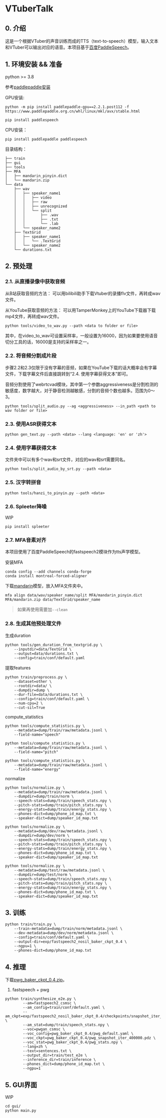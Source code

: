 # VTuberTalk

## 0. 介绍

这是一个根据VTuber的声音训练而成的TTS（text-to-speech）模型，输入文本和VTuber可以输出对应的语音。本项目基于[百度PaddleSpeech](https://github.com/PaddlePaddle/PaddleSpeech)。

## 1. 环境安装 && 准备

python >= 3.8

参考[paddlepaddle安装](https://www.paddlepaddle.org.cn/install/quick?docurl=/documentation/docs/zh/install/pip/linux-pip.html)

GPU安装:

```shell
python -m pip install paddlepaddle-gpu==2.2.1.post112 -f https://www.paddlepaddle.org.cn/whl/linux/mkl/avx/stable.html

pip install paddlespeech
```

CPU安装：

```shell
pip install paddlepaddle paddlespeech
```

目录结构：

```
├── train
├── gui
├── tools
├── MFA
│   ├── mandarin_pinyin.dict
│   └── mandarin.zip
└── data
    ├── wav
    │   ├── speaker_name1
    │   │   ├── video
    │   │   ├── raw
    │   │   ├── unrecognized            
    │   │   └── split   
    │   │       ├── .wav 
    │   │       ├── .txt
    │   │       └── .lab 
    │   └── speaker_name2
    ├── TextGrid
    │   ├── speaker_name1
    │   │   └── .TextGrid
    │   └── speaker_name2
    └── durations.txt
```

## 2. 预处理

### 2.1. 从直播录像中获取音频

从B站获取音频的方法：
可以用bilibili助手下载Vtuber的录播flv文件，再转成wav文件。

从YouTube获取音频的方法：
可以用TamperMonkey上的YouTube下载器下载mp4文件，再转成wav文件。

```shell
python tools/video_to_wav.py --path <data to folder or file>
```

其中，在video_to_wav可设置采样率，一般设置为16000，因为如果要使用语音切分工具的话，16000是支持的采样率之一。

### 2.2. 将音频分割成片段

步骤2.2和2.3仅限于没有字幕的音频，如果在YouTube下载的话大概率会有字幕文件，下载字幕文件后直接跳转到“2.4. 使用字幕获得文本”即可。

音频分割使用了webrtcvad模块，其中第一个参数aggressiveness是分割检测的敏感度，数字越大，对于静音检测越敏感，分割的音频个数也越多。范围为0～3。

```shell
python tools/split_audio.py --ag <aggressiveness> --in_path <path to wav folder or file>
```

### 2.3. 使用ASR获得文本

```shell
python gen_text.py --path <data> --lang <language: 'en' or 'zh'>
```

### 2.4. 使用字幕获得文本

文件夹中可以有多个wav和srt文件，对应的wav和srt需要同名。

```shell
python tools/split_audio_by_srt.py --path <data>
```

### 2.5. 汉字转拼音

```shell
python tools/hanzi_to_pinyin.py --path <data>
```

### 2.6. Spleeter降噪

WIP

```shell
pip install spleeter
```

### 2.7. MFA音素对齐

本项目使用了百度PaddleSpeech的fastspeech2模块作为tts声学模型。

安装MFA

```shell
conda config --add channels conda-forge
conda install montreal-forced-aligner
```

下载[mandarin](https://montreal-forced-aligner.readthedocs.io/en/latest/user_guide/models/acoustic.html)模型，放入MFA文件夹中。

```shell
mfa align data/wav/speaker_name/split MFA/mandarin_pinyin.dict MFA/mandarin.zip data/TextGrid/speaker_name
```

> 如果再使用需要加```--clean```

### 2.8. 生成其他预处理文件

生成duration

```shell
python tools/gen_duration_from_textgrid.py \
    --inputdir=data/TextGrid \
    --output=data/durations.txt \
    --config=train/conf/default.yaml
```

提取features

```shell
python train/preprocess.py \
    --dataset=other \
    --rootdir=data/ \
    --dumpdir=dump \
    --dur-file=data/durations.txt \
    --config=train/conf/default.yaml \
    --num-cpu=2 \
    --cut-sil=True
```

compute_statistics

```shell
python tools/compute_statistics.py \
    --metadata=dump/train/raw/metadata.jsonl \
    --field-name="speech"

python tools/compute_statistics.py \
    --metadata=dump/train/raw/metadata.jsonl \
    --field-name="pitch"

python tools/compute_statistics.py \
    --metadata=dump/train/raw/metadata.jsonl \
    --field-name="energy"
```

normalize

```shell
python tools/normalize.py \
    --metadata=dump/train/raw/metadata.jsonl \
    --dumpdir=dump/train/norm \
    --speech-stats=dump/train/speech_stats.npy \
    --pitch-stats=dump/train/pitch_stats.npy \
    --energy-stats=dump/train/energy_stats.npy \
    --phones-dict=dump/phone_id_map.txt \
    --speaker-dict=dump/speaker_id_map.txt

python tools/normalize.py \
    --metadata=dump/dev/raw/metadata.jsonl \
    --dumpdir=dump/dev/norm \
    --speech-stats=dump/train/speech_stats.npy \
    --pitch-stats=dump/train/pitch_stats.npy \
    --energy-stats=dump/train/energy_stats.npy \
    --phones-dict=dump/phone_id_map.txt \
    --speaker-dict=dump/speaker_id_map.txt

python tools/normalize.py \
    --metadata=dump/test/raw/metadata.jsonl \
    --dumpdir=dump/test/norm \
    --speech-stats=dump/train/speech_stats.npy \
    --pitch-stats=dump/train/pitch_stats.npy \
    --energy-stats=dump/train/energy_stats.npy \
    --phones-dict=dump/phone_id_map.txt \
    --speaker-dict=dump/speaker_id_map.txt
```

## 3. 训练

```shell
python train/train.py \
    --train-metadata=dump/train/norm/metadata.jsonl \
    --dev-metadata=dump/dev/norm/metadata.jsonl \
    --config=train/conf/default.yaml \
    --output-dir=exp/fastspeech2_nosil_baker_ckpt_0.4 \
    --ngpu=1 \
    --phones-dict=dump/phone_id_map.txt
```

## 4. 推理

下载[pwg_baker_ckpt_0.4.zip](https://paddlespeech.bj.bcebos.com/Parakeet/released_models/pwgan/pwg_baker_ckpt_0.4.zip)。

1. fastspeech + pwg

```shell
python train/synthesize_e2e.py \
        --am=fastspeech2_csmsc \
        --am_config=train/conf/default.yaml \
        --am_ckpt=exp/fastspeech2_nosil_baker_ckpt_0.4/checkpoints/snapshot_iter_76000.pdz \
        --am_stat=dump/train/speech_stats.npy \
        --voc=pwgan_csmsc \
        --voc_config=pwg_baker_ckpt_0.4/pwg_default.yaml \
        --voc_ckpt=pwg_baker_ckpt_0.4/pwg_snapshot_iter_400000.pdz \
        --voc_stat=pwg_baker_ckpt_0.4/pwg_stats.npy \
        --lang=zh \
        --text=sentences.txt \
        --output_dir=train/test_e2e \
        --inference_dir=train/inference \
        --phones_dict=dump/phone_id_map.txt \
        --ngpu=1
```

## 5. GUI界面

WIP

```shell
cd gui/
python main.py
```
